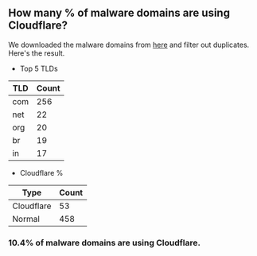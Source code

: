 ## How many % of malware domains are using Cloudflare?


We downloaded the malware domains from [here](https://urlhaus.abuse.ch) and filter out duplicates.
Here's the result.


[//]: # (start replacement)


- Top 5 TLDs

| TLD | Count |
| --- | --- |
| com | 256 |
| net | 22 |
| org | 20 |
| br | 19 |
| in | 17 |


- Cloudflare %

| Type | Count |
| --- | --- |
| Cloudflare | 53 |
| Normal | 458 |


### 10.4% of malware domains are using Cloudflare.